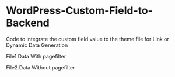 # WordPress-Custom-Field-to-Backend
Code to integrate the custom field value to the theme file for Link or Dynamic Data Generation

File1.Data
With pagefilter

File2.Data
Without pagefilter
